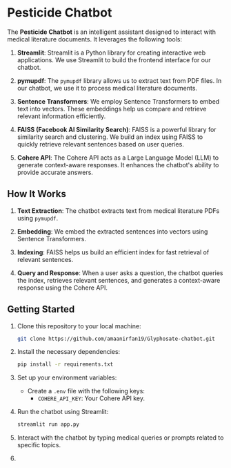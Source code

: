 # Pesticide Chatbot

The **Pesticide Chatbot** is an intelligent assistant designed to interact with medical literature documents. It leverages the following tools:

1. **Streamlit**: Streamlit is a Python library for creating interactive web applications. We use Streamlit to build the frontend interface for our chatbot.

2. **pymupdf**: The `pymupdf` library allows us to extract text from PDF files. In our chatbot, we use it to process medical literature documents.

3. **Sentence Transformers**: We employ Sentence Transformers to embed text into vectors. These embeddings help us compare and retrieve relevant information efficiently.

4. **FAISS (Facebook AI Similarity Search)**: FAISS is a powerful library for similarity search and clustering. We build an index using FAISS to quickly retrieve relevant sentences based on user queries.

5. **Cohere API**: The Cohere API acts as a Large Language Model (LLM) to generate context-aware responses. It enhances the chatbot's ability to provide accurate answers.

## How It Works

1. **Text Extraction**: The chatbot extracts text from medical literature PDFs using `pymupdf`.

2. **Embedding**: We embed the extracted sentences into vectors using Sentence Transformers.

3. **Indexing**: FAISS helps us build an efficient index for fast retrieval of relevant sentences.

4. **Query and Response**: When a user asks a question, the chatbot queries the index, retrieves relevant sentences, and generates a context-aware response using the Cohere API.

## Getting Started

1. Clone this repository to your local machine:

    ```bash
    git clone https://github.com/amaanirfan19/Glyphosate-chatbot.git
    ```

2. Install the necessary dependencies:

    ```bash
    pip install -r requirements.txt
    ```

3. Set up your environment variables:
    - Create a `.env` file with the following keys:
        - `COHERE_API_KEY`: Your Cohere API key.

4. Run the chatbot using Streamlit:

    ```bash
    streamlit run app.py
    ```

5. Interact with the chatbot by typing medical queries or prompts related to specific topics.
6. 
